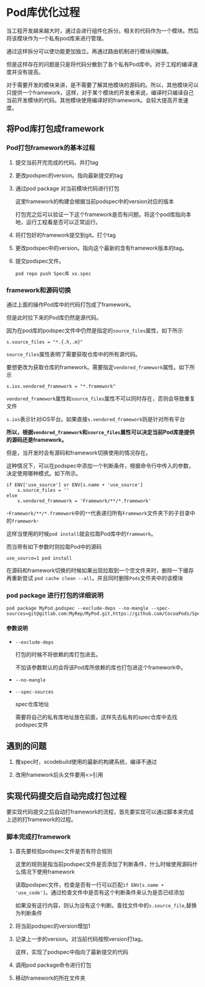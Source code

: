 # Pod库优化过程

当工程开发越来越大时，通过会进行组件化拆分。相关的代码作为一个模块。然后将该模块作为一个私有pod库来进行管理。

通过这样拆分可以使功能更加独立。再通过路由机制进行模块间解耦。

但是这样存在的问题是只是将代码分散到了各个私有Pod库中。对于工程的编译速度并没有提高。

对于需要开发的模块来讲，是不需要了解其他模块的源码的。所以，其他模块可以只提供一个framework，这样，对于某个模块的开发者来说，编译时只编译自己当前开发模块的代码。其他模块使用编译好的framework。会较大提高开发速度。

## 将Pod库打包成framework

### Pod打包framework的基本过程

1. 提交当前开完完成的代码。并打tag

2. 更改podspec的version。指向最新提交的tag

3. 通过pod package 对当前模块代码进行打包

    这里framework的构建会根据当前podspec中的version对应的版本

    打包完之后可以验证一下这个framework是否有问题。将这个pod库指向本地，运行工程看是否可以正常运行。

4. 将打包好的framework提交到git。打个tag

5. 更改podspec中的version。指向这个最新的含有framework版本的tag。

6. 提交podspec文件。

    ```
    pod repo push Spec库 xx.spec 
    ```

### framework和源码切换

通过上面的操作Pod库中的代码打包成了framework。

但是此时拉下来的Pod库仍然是源代码。

因为在pod库的podspec文件中仍然是指定的`source_files`属性，如下所示

```
s.source_files = "*.{.h,.m}"
```

`source_files`属性表明了需要获取仓库中的所有源代码。

要想更改为获取仓库的framework。需要指定`vendored_framework`属性。如下所示

```
s.ios.vendored_framework = "*.framework"
```

`vendored_framework`属性和`source_files`属性不可以同时存在，否则会导致重复文件

`s.ios`表示针对iOS平台。如果直接`s.vendored_framework`则是针对所有平台

**所以，根据`vendored_framework`和`source_files`属性可以决定当前Pod库是提供的源码还是framework。**

但是，当开发时会有源码和framework切换使用的情况存在。

这种情况下，可以在podspec中添加一个判断条件，根据命令行中传入的参数，决定使用哪种模式。如下所示。

```
if ENV['use_source'] or ENV[s.name + 'use_source']
    s.source_files = ''
else 
    s.vendored_framework = 'Framework/**/*.framework'
```

-`Framework/**/*.framework`中的`**`代表递归所有`Framework`文件夹下的子目录中的`framework`-

这样当使用的时候`pod install`就会拉取Pod库中的`framework`。

而当带有如下参数时则拉取Pod中的源码

```
use_source=1 pod install
```

在源码和framework切换的时候如果出现拉取到一个空文件夹时，删除一下缓存再重新尝试 `pod cache clean --all`。并且同时删除`Pods`文件夹中的该模块

### pod package 进行打包的详细说明

```
pod package MyPod.podspec --exclude-deps --no-mangle --spec-sources=git@gitlab.com:MyRep/MyPod.git,https://github.com/CocoaPods/Specs.git
```

#### 参数说明

* `--exclude-deps`
    
    打包的时候不将依赖的库打包进去。
    
    不加该参数默认的会将该Pod库所依赖的库也打包进这个framework中。

* `--no-mangle`  

* `--spec-sources`

    spec仓库地址

    需要将自己的私有库地址放在前面，这样先去私有的spec仓库中去找podspec文件

## 遇到的问题

1. 推spec时，xcodebuild使用的最新的构建系统，编译不通过

2. 改用framework后头文件要用<>引用

## 实现代码提交后自动完成打包过程

要实现代码提交之后自动打framework的流程，首先要实现可以通过脚本来完成上述的打framework的过程。

### 脚本完成打framework

1. 首先要校验podspec文件是否有符合规则

    这里的规则是指当前podspec文件是否添加了判断条件，什么时候使用源码什么情况下使用framework

    读取podspec文件，检查是否有一行可以匹配`if ENV[s.name + 'use_code']`。通过检查文件中是否有这个判断条件来认为是否已经添加

    如果没有这行内容，则认为没有这个判断。查找文件中的`s.source_file`,替换为判断条件

2. 将当前podspec的version增加1

3. 记录上一步的version。对当前代码按照version打tag。

    这样，实现了podspec中指向了最新提交的代码

4. 调用pod package命令进行打包

5. 移动framework的所在文件夹